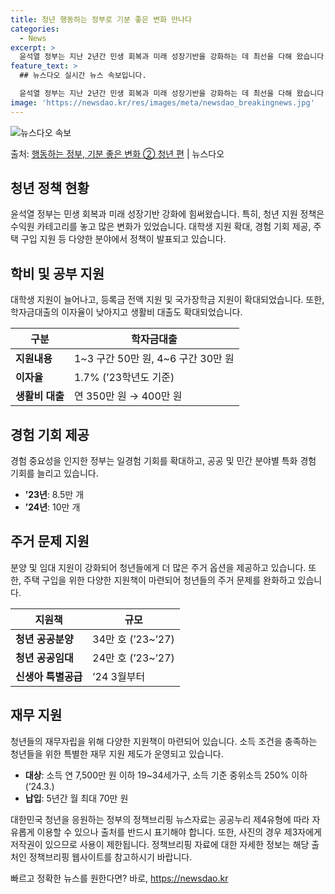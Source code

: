 ```yaml
---
title: 청년 행동하는 정부로 기분 좋은 변화 만나다
categories:
  - News
excerpt: >
  윤석열 정부는 지난 2년간 민생 회복과 미래 성장기반을 강화하는 데 최선을 다해 왔습니다. 앞으로도 국민만 …
feature_text: >
  ## 뉴스다오 실시간 뉴스 속보입니다.

  윤석열 정부는 지난 2년간 민생 회복과 미래 성장기반을 강화하는 데 최선을 다해 왔습니다. 앞으로도 국민만 …
image: 'https://newsdao.kr/res/images/meta/newsdao_breakingnews.jpg'
---
```


![뉴스다오 속보](https://newsdao.kr/res/images/meta/newsdao_breakingnews.jpg)

<p>출처: <a href="https://newsdao.kr/3774" rel="dofollow">행동하는 정부, 기분 좋은 변화 ② 청년 편</a> | 뉴스다오</p>

<h2 data-ke-size="size26">청년 정책 현황</h2>
<p data-ke-size="size16">윤석열 정부는 민생 회복과 미래 성장기반 강화에 힘써왔습니다. 특히, 청년 지원 정책은 수익원 카테고리를 놓고 많은 변화가 있었습니다. 대학생 지원 확대, 경험 기회 제공, 주택 구입 지원 등 다양한 분야에서 정책이 발표되고 있습니다.</p>

<h2 data-ke-size="size24">학비 및 공부 지원</h2>
<p data-ke-size="size16">대학생 지원이 늘어나고, 등록금 전액 지원 및 국가장학금 지원이 확대되었습니다. 또한, 학자금대출의 이자율이 낮아지고 생활비 대출도 확대되었습니다.</p>
<table>
<thead>
<tr>
<th>구분</th>
<th>학자금대출</th>
</tr>
</thead>
<tbody>
<tr>
<td><b>지원내용</b></td>
<td>1~3 구간 50만 원, 4~6 구간 30만 원</td>
</tr>
<tr>
<td><b>이자율</b></td>
<td>1.7% (’23학년도 기준)</td>
</tr>
<tr>
<td><b>생활비 대출</b></td>
<td>연 350만 원 → 400만 원</td>
</tr>
</tbody>
</table>

<h2 data-ke-size="size24">경험 기회 제공</h2>
<p data-ke-size="size16">경험 중요성을 인지한 정부는 일경험 기회를 확대하고, 공공 및 민간 분야별 특화 경험 기회를 늘리고 있습니다.</p>
<ul>
<li><b>’23년</b>: 8.5만 개</li>
<li><b>’24년</b>: 10만 개</li>
</ul>

<h2 data-ke-size="size24">주거 문제 지원</h2>
<p data-ke-size="size16">분양 및 임대 지원이 강화되어 청년들에게 더 많은 주거 옵션을 제공하고 있습니다. 또한, 주택 구입을 위한 다양한 지원책이 마련되어 청년들의 주거 문제를 완화하고 있습니다.</p>
<table>
<thead>
<tr>
<th>지원책</th>
<th>규모</th>
</tr>
</thead>
<tbody>
<tr>
<td><b>청년 공공분양</b></td>
<td>34만 호 (’23~’27)</td>
</tr>
<tr>
<td><b>청년 공공임대</b></td>
<td>24만 호 (’23~’27)</td>
</tr>
<tr>
<td><b>신생아 특별공급</b></td>
<td>’24 3월부터</td>
</tr>
</tbody>
</table>

<h2 data-ke-size="size24">재무 지원</h2>
<p data-ke-size="size16">청년들의 재무자립을 위해 다양한 지원책이 마련되어 있습니다. 소득 조건을 충족하는 청년들을 위한 특별한 재무 지원 제도가 운영되고 있습니다.</p>
<ul>
<li><b>대상</b>: 소득 연 7,500만 원 이하 19~34세가구, 소득 기준 중위소득 250% 이하 (’24.3.)</li>
<li><b>납입</b>: 5년간 월 최대 70만 원</li>
</ul>

<p data-ke-size="size16">대한민국 청년을 응원하는 정부의 정책브리핑 뉴스자료는 공공누리 제4유형에 따라 자유롭게 이용할 수 있으나 출처를 반드시 표기해야 합니다. 또한, 사진의 경우 제3자에게 저작권이 있으므로 사용이 제한됩니다. 정책브리핑 자료에 대한 자세한 정보는 해당 출처인 정책브리핑 웹사이트를 참고하시기 바랍니다.</p> 

빠르고 정확한 뉴스를 원한다면? 바로, <a href="https://newsdao.kr" rel="dofollow">https://newsdao.kr</a>


